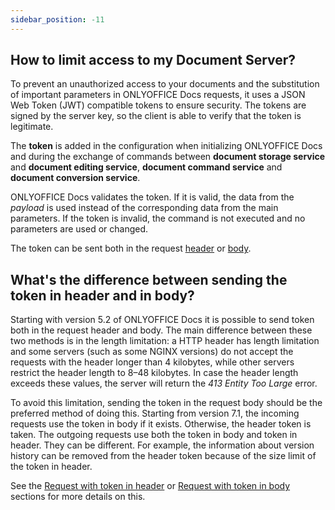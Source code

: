 ```yaml
---
sidebar_position: -11
---
```


## How to limit access to my Document Server?

To prevent an unauthorized access to your documents and the substitution of important parameters in ONLYOFFICE Docs requests, it uses a JSON Web Token (JWT) compatible tokens to ensure security. The tokens are signed by the server key, so the client is able to verify that the token is legitimate.

The **token** is added in the configuration when initializing ONLYOFFICE Docs and during the exchange of commands between **document storage service** and **document editing service**, **document command service** and **document conversion service**.

ONLYOFFICE Docs validates the token. If it is valid, the data from the *payload* is used instead of the corresponding data from the main parameters. If the token is invalid, the command is not executed and no parameters are used or changed.

The token can be sent both in the request [header](../../Additional%20API/signature/request/token-in-header.md) or [body](../../Additional%20API/signature/request/token-in-body.md).

## What's the difference between sending the token in header and in body?

Starting with version 5.2 of ONLYOFFICE Docs it is possible to send token both in the request header and body. The main difference between these two methods is in the length limitation: a HTTP header has length limitation and some servers (such as some NGINX versions) do not accept the requests with the header longer than 4 kilobytes, while other servers restrict the header length to 8–48 kilobytes. In case the header length exceeds these values, the server will return the *413 Entity Too Large* error.

To avoid this limitation, sending the token in the request body should be the preferred method of doing this. Starting from version 7.1, the incoming requests use the token in body if it exists. Otherwise, the header token is taken. The outgoing requests use both the token in body and token in header. They can be different. For example, the information about version history can be removed from the header token because of the size limit of the token in header.

See the [Request with token in header](../../Additional%20API/signature/request/token-in-header.md) or [Request with token in body](../../Additional%20API/signature/request/token-in-body.md) sections for more details on this.
